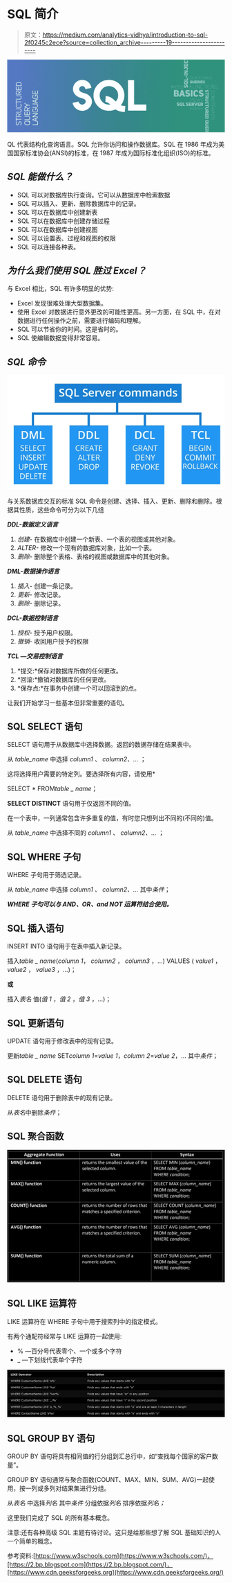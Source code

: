 # SQL 简介

> 原文：<https://medium.com/analytics-vidhya/introduction-to-sql-2f0245c2ece?source=collection_archive---------19----------------------->

![](img/18903eeb65d8fa9e4cb954d797b04207.png)

QL 代表结构化查询语言。SQL 允许你访问和操作数据库。SQL 在 1986 年成为美国国家标准协会(ANSI)的标准，在 1987 年成为国际标准化组织(ISO)的标准。

## ***SQL 能做什么？***

*   SQL 可以对数据库执行查询。它可以从数据库中检索数据
*   SQL 可以插入、更新、删除数据库中的记录。
*   SQL 可以在数据库中创建新表
*   SQL 可以在数据库中创建存储过程
*   SQL 可以在数据库中创建视图
*   SQL 可以设置表、过程和视图的权限
*   SQL 可以连接各种表。

## ***为什么我们使用 SQL 胜过 Excel？***

与 Excel 相比，SQL 有许多明显的优势:

*   Excel 发现很难处理大型数据集。
*   使用 Excel 对数据进行意外更改的可能性更高。另一方面，在 SQL 中，在对数据进行任何操作之前，需要进行编码和理解。
*   SQL 可以节省你的时间。这是省时的。
*   SQL 使编辑数据变得非常容易。

## ***SQL 命令***

![](img/5aaaf0c1def10a5864d897dbfdbf5927.png)

与关系数据库交互的标准 SQL 命令是创建、选择、插入、更新、删除和删除。根据其性质，这些命令可分为以下几组

***DDL-数据定义语言***

1.  *创建-* 在数据库中创建一个新表、一个表的视图或其他对象。
2.  *ALTER-* 修改一个现有的数据库对象，比如一个表。
3.  *删除-* 删除整个表格、表格的视图或数据库中的其他对象。

***DML-数据操作语言***

1.  *插入-* 创建一条记录。
2.  *更新-* 修改记录。
3.  *删除-* 删除记录。

***DCL-数据控制语言***

1.  *授权-* 授予用户权限。
2.  *撤销-* 收回用户授予的权限

***TCL —交易控制语言***

1.  *提交:*保存对数据库所做的任何更改。
2.  *回滚:*撤销对数据库的任何更改。
3.  *保存点:*在事务中创建一个可以回滚到的点。

让我们开始学习一些基本但非常重要的语句。

## SQL SELECT 语句

SELECT 语句用于从数据库中选择数据。返回的数据存储在结果表中。

从 *table_name* 中选择 *column1* 、 *column2、…*
；

这将选择用户需要的特定列。要选择所有内容，请使用*

SELECT * FROM*table _ name*；

**SELECT DISTINCT** 语句用于仅返回不同的值。

在一个表中，一列通常包含许多重复的值，有时您只想列出不同的(不同的)值。

从 *table_name* 中选择不同的 *column1* 、 *column2、…*
；

## SQL WHERE 子句

WHERE 子句用于筛选记录。

从 *table_name*
中选择 *column1* 、 *column2、…*
其中*条件*；

***WHERE 子句可以与 AND、OR、and NOT 运算符结合使用。***

## SQL 插入语句

INSERT INTO 语句用于在表中插入新记录。

插入*table _ name*(*column 1*， *column2* ， *column3* ，…)
VALUES ( *value1* ， *value2* ， *value3* ，…)；

**或**

插入*表名*
值(*值 1* ，*值 2* ，*值 3* ，…)；

## SQL 更新语句

UPDATE 语句用于修改表中的现有记录。

更新*table _ name*
SET*column 1*=*value 1*，*column 2*=*value 2*，…
其中*条件*；

## SQL DELETE 语句

DELETE 语句用于删除表中的现有记录。

从*表名*中删除*条件*；

## SQL 聚合函数

![](img/12e333558d99a1006a483eacbd343f15.png)

## SQL LIKE 运算符

LIKE 运算符在 WHERE 子句中用于搜索列中的指定模式。

有两个通配符经常与 LIKE 运算符一起使用:

*   % —百分号代表零个、一个或多个字符
*   _ —下划线代表单个字符

![](img/546190e5ce877b6cf47025e023750585.png)

## SQL GROUP BY 语句

GROUP BY 语句将具有相同值的行分组到汇总行中，如“查找每个国家的客户数量”。

GROUP BY 语句通常与聚合函数(COUNT、MAX、MIN、SUM、AVG)一起使用，按一列或多列对结果集进行分组。

从*表名*
中选择*列名*
其中*条件*
分组依据*列名* 排序依据*列名；*

这里我们完成了 SQL 的所有基本概念。

注意:还有各种高级 SQL 主题有待讨论。这只是给那些想了解 SQL 基础知识的人一个简单的概念。

参考资料:[https://www.w3schools.com](https://www.w3schools.com/)，[https://2.bp.blogspot.com](https://2.bp.blogspot.com/)，[https://www.cdn.geeksforgeeks.org](https://www.cdn.geeksforgeeks.org/)